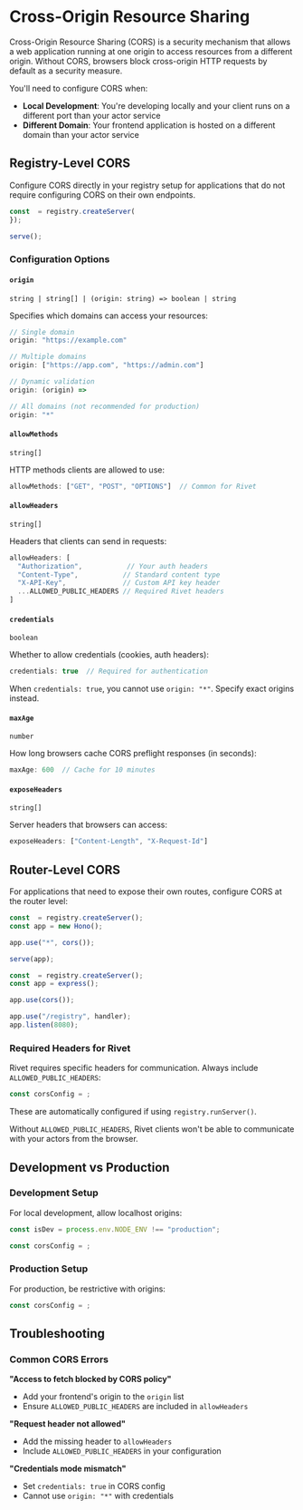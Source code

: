 # Cross-Origin Resource Sharing

Cross-Origin Resource Sharing (CORS) is a security mechanism that allows a web application running at one origin to access resources from a different origin. Without CORS, browsers block cross-origin HTTP requests by default as a security measure.

You'll need to configure CORS when:

- **Local Development**: You're developing locally and your client runs on a different port than your actor service
- **Different Domain**: Your frontend application is hosted on a different domain than your actor service

## Registry-Level CORS

Configure CORS directly in your registry setup for applications that do not require configuring CORS on their own endpoints.

```typescript }
const  = registry.createServer(
});

serve();
```

### Configuration Options

#### `origin`

`string | string[] | (origin: string) => boolean | string`

Specifies which domains can access your resources:

```typescript }
// Single domain
origin: "https://example.com"

// Multiple domains
origin: ["https://app.com", "https://admin.com"]

// Dynamic validation
origin: (origin) => 

// All domains (not recommended for production)
origin: "*"
```

#### `allowMethods`

`string[]`

HTTP methods clients are allowed to use:

```typescript
allowMethods: ["GET", "POST", "OPTIONS"]  // Common for Rivet
```

#### `allowHeaders`

`string[]`

Headers that clients can send in requests:

```typescript
allowHeaders: [
  "Authorization",           // Your auth headers
  "Content-Type",           // Standard content type
  "X-API-Key",              // Custom API key header
  ...ALLOWED_PUBLIC_HEADERS // Required Rivet headers
]
```

#### `credentials`

`boolean`

Whether to allow credentials (cookies, auth headers):

```typescript
credentials: true  // Required for authentication
```

When `credentials: true`, you cannot use `origin: "*"`. Specify exact origins instead.

#### `maxAge`

`number`

How long browsers cache CORS preflight responses (in seconds):

```typescript
maxAge: 600  // Cache for 10 minutes
```

#### `exposeHeaders`

`string[]`

Server headers that browsers can access:

```typescript
exposeHeaders: ["Content-Length", "X-Request-Id"]
```

## Router-Level CORS

For applications that need to expose their own routes, configure CORS at the router level:

```typescript }
const  = registry.createServer();
const app = new Hono();

app.use("*", cors());

serve(app);
```

```typescript }
const  = registry.createServer();
const app = express();

app.use(cors());

app.use("/registry", handler);
app.listen(8080);
```

### Required Headers for Rivet

Rivet requires specific headers for communication. Always include `ALLOWED_PUBLIC_HEADERS`:

```typescript }
const corsConfig = ;
```

These are automatically configured if using `registry.runServer()`.

Without `ALLOWED_PUBLIC_HEADERS`, Rivet clients won't be able to communicate with your actors from the browser.

## Development vs Production

### Development Setup

For local development, allow localhost origins:

```typescript
const isDev = process.env.NODE_ENV !== "production";

const corsConfig = ;
```

### Production Setup

For production, be restrictive with origins:

```typescript
const corsConfig = ;
```

## Troubleshooting

### Common CORS Errors

**"Access to fetch blocked by CORS policy"**
- Add your frontend's origin to the `origin` list
- Ensure `ALLOWED_PUBLIC_HEADERS` are included in `allowHeaders`

**"Request header not allowed"**
- Add the missing header to `allowHeaders` 
- Include `ALLOWED_PUBLIC_HEADERS` in your configuration

**"Credentials mode mismatch"**
- Set `credentials: true` in CORS config
- Cannot use `origin: "*"` with credentials